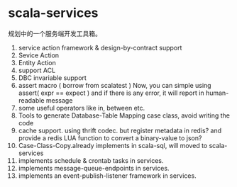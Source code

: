 # scala-services

规划中的一个服务端开发工具箱。

1. service action framework & design-by-contract support 
  1. Sevice Action
  2. Entity Action
  3. support ACL
  4. DBC invariable support
2. assert macro ( borrow from scalatest )
  Now, you can simple using assert( expr == expect ) and if there is any error, it will report in human-readable message
3. some useful operators like in, between etc.
4. Tools to generate Database-Table Mapping case class, avoid writing the code
5. cache support.
   using thrift codec. but register metadata in redis? and provide a redis LUA function to convert a binary-value to json?
6. Case-Class-Copy.already implements in scala-sql, will moved to scala-services
7. implements schedule & crontab tasks in services.
8. implements message-queue-endpoints in services.
9. implements an event-publish-listener framework in services.
